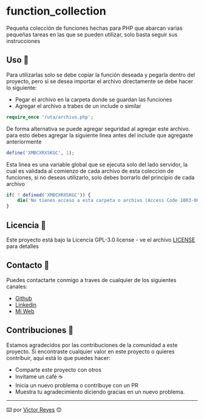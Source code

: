 # function_collection
Pequeña colección de funciones hechas para PHP que abarcan varias pequeñas tareas en las que se pueden utilizar, solo basta seguir sus instrucciones

## Uso 🚀

Para utilizarlas solo se debe copiar la función deseada y pegarla dentro del proyecto, pero si se desea importar el archivo directamente se debe hacer lo siguiente:

- Pegar el archivo en la carpeta donde se guardan las funciones
- Agregar el archivo a trabes de un include o similar

```php
require_once 'ruta/archivo.php';
```

De forma alternativa se puede agregar seguridad al agregar este archivo. para esto debes agregar la siguiente linea antes del include que agregaste anteriormente

```php
define('XMBCXRXSKGC', 1);
```

Esta linea es una variable global que se ejecuta solo del lado servidor, la cual es validada al comienzo de cada archivo de esta coleccion de funciones, si no deseas utilizarlo, solo debes borrarlo del principio de cada archivo

```php
if( ! defined('XMBCXRXSKGC')) {
    die('No tienes acceso a esta carpeta o archivo (Access Code 1003-004).');
}
```

## Licencia 📄
Este proyecto está bajo la Licencia GPL-3.0 license - ve el archivo [LICENSE](LICENSE) para detalles

## Contacto 📖
Puedes contactarte conmigo a traves de cualquier de los siguientes canales:
- [Github](https://github.com/tenshi98)
- [Linkedin](https://www.linkedin.com/in/victor-reyes-galvez/)
- [Mi Web](https://web.digitalcreations.cl/)

## Contribuciones 🎁
Estamos agradecidos por las contribuciones de la comunidad a este proyecto. Si encontraste cualquier valor en este proyecto o quieres contribuir, aquí está lo que puedes hacer:

- Comparte este proyecto con otros
- Invítame un café ☕
- Inicia un nuevo problema o contribuye con un PR
- Muestra tu agradecimiento diciendo gracias en un nuevo problema.

---

⌨️ por [Victor Reyes](https://github.com/tenshi98) 😊
